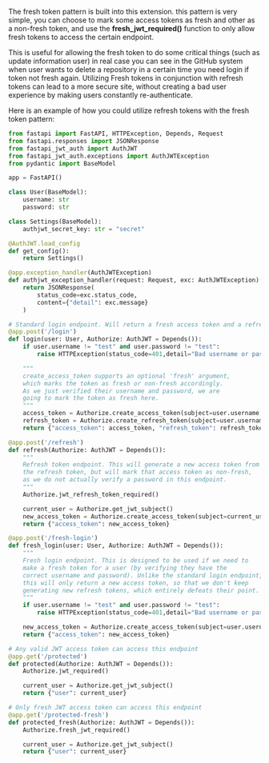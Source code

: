The fresh token pattern is built into this extension. this pattern is very simple, you can choose to mark some access tokens as fresh and other as a non-fresh token, and use the <b>fresh_jwt_required()</b> function to only allow fresh tokens to access the certain endpoint.

This is useful for allowing the fresh token to do some critical things (such as update information user) in real case you can see in the GitHub system when user wants to delete a repository in a certain time you need login if token not fresh again. Utilizing Fresh tokens in conjunction with refresh tokens can lead to a more secure site, without creating a bad user experience by making users constantly re-authenticate.

Here is an example of how you could utilize refresh tokens with the fresh token pattern:

```python
from fastapi import FastAPI, HTTPException, Depends, Request
from fastapi.responses import JSONResponse
from fastapi_jwt_auth import AuthJWT
from fastapi_jwt_auth.exceptions import AuthJWTException
from pydantic import BaseModel

app = FastAPI()

class User(BaseModel):
    username: str
    password: str

class Settings(BaseModel):
    authjwt_secret_key: str = "secret"

@AuthJWT.load_config
def get_config():
    return Settings()

@app.exception_handler(AuthJWTException)
def authjwt_exception_handler(request: Request, exc: AuthJWTException):
    return JSONResponse(
        status_code=exc.status_code,
        content={"detail": exc.message}
    )

# Standard login endpoint. Will return a fresh access token and a refresh token
@app.post('/login')
def login(user: User, Authorize: AuthJWT = Depends()):
    if user.username != "test" and user.password != "test":
        raise HTTPException(status_code=401,detail="Bad username or password")

    """
    create_access_token supports an optional 'fresh' argument,
    which marks the token as fresh or non-fresh accordingly.
    As we just verified their username and password, we are
    going to mark the token as fresh here.
    """
    access_token = Authorize.create_access_token(subject=user.username,fresh=True)
    refresh_token = Authorize.create_refresh_token(subject=user.username)
    return {"access_token": access_token, "refresh_token": refresh_token}

@app.post('/refresh')
def refresh(Authorize: AuthJWT = Depends()):
    """
    Refresh token endpoint. This will generate a new access token from
    the refresh token, but will mark that access token as non-fresh,
    as we do not actually verify a password in this endpoint.
    """
    Authorize.jwt_refresh_token_required()

    current_user = Authorize.get_jwt_subject()
    new_access_token = Authorize.create_access_token(subject=current_user,fresh=False)
    return {"access_token": new_access_token}

@app.post('/fresh-login')
def fresh_login(user: User, Authorize: AuthJWT = Depends()):
    """
    Fresh login endpoint. This is designed to be used if we need to
    make a fresh token for a user (by verifying they have the
    correct username and password). Unlike the standard login endpoint,
    this will only return a new access token, so that we don't keep
    generating new refresh tokens, which entirely defeats their point.
    """
    if user.username != "test" and user.password != "test":
        raise HTTPException(status_code=401,detail="Bad username or password")

    new_access_token = Authorize.create_access_token(subject=user.username,fresh=True)
    return {"access_token": new_access_token}

# Any valid JWT access token can access this endpoint
@app.get('/protected')
def protected(Authorize: AuthJWT = Depends()):
    Authorize.jwt_required()

    current_user = Authorize.get_jwt_subject()
    return {"user": current_user}

# Only fresh JWT access token can access this endpoint
@app.get('/protected-fresh')
def protected_fresh(Authorize: AuthJWT = Depends()):
    Authorize.fresh_jwt_required()

    current_user = Authorize.get_jwt_subject()
    return {"user": current_user}
```
